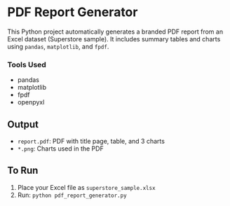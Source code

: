 # PDF Report Generator 
This Python project automatically generates a branded PDF report from an Excel dataset (Superstore sample). It includes summary tables and charts using `pandas`, `matplotlib`, and `fpdf`.

### Tools Used
- pandas
- matplotlib
- fpdf
- openpyxl

## Output
- `report.pdf`: PDF with title page, table, and 3 charts
- `*.png`: Charts used in the PDF

## To Run
1. Place your Excel file as `superstore_sample.xlsx`
2. Run: `python pdf_report_generator.py`

